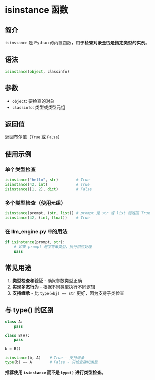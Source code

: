 # isinstance 函数

## 简介
`isinstance` 是 Python 的内置函数，用于**检查对象是否是指定类型的实例**。

## 语法
```python
isinstance(object, classinfo)
```

## 参数
- `object`: 要检查的对象
- `classinfo`: 类型或类型元组

## 返回值
返回布尔值（`True` 或 `False`）

## 使用示例

### 单个类型检查
```python
isinstance("hello", str)        # True
isinstance(42, int)             # True
isinstance([1, 2], dict)        # False
```

### 多个类型检查（使用元组）
```python
isinstance(prompt, (str, list)) # prompt 是 str 或 list 则返回 True
isinstance(42, (int, float))    # True
```

### 在 llm_engine.py 中的用法
```python
if isinstance(prompt, str):
    # 如果 prompt 是字符串类型，执行相应处理
    pass
```

## 常见用途
1. **类型检查和验证** - 确保参数类型正确
2. **实现多态行为** - 根据不同类型执行不同逻辑
3. **支持继承** - 比 `type(obj) == str` 更好，因为支持子类检查

## 与 type() 的区别
```python
class A:
    pass

class B(A):
    pass

b = B()

isinstance(b, A)    # True - 支持继承
type(b) == A        # False - 只检查确切类型
```

**推荐使用 `isinstance` 而不是 `type()` 进行类型检查。**

